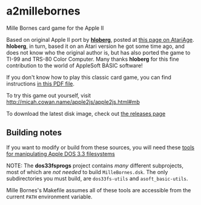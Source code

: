 # a2millebornes
Mille Bornes card game for the Apple II

Based on original Apple II port by [**hloberg**](https://atariage.com/forums/profile/28093-hloberg/), posted at [this page on AtariAge](https://atariage.com/forums/topic/311214-mille-borne-in-applesoft-basic/). **hloberg**, in turn, based it on an Atari version he got some time ago, and does not know who the original author is, but has also ported the game to TI-99 and TRS-80 Color Computer. Many thanks **hloberg** for this fine contribution to the world of AppleSoft BASIC software!

If you don't know how to play this classic card game, you can find instructions [in this PDF file](https://atariage.com/forums/applications/core/interface/file/attachment.php?id=766604).

To try this game out yourself, visit http://micah.cowan.name/apple2js/apple2js.html#mb

To download the latest disk image, check out [the releases page](https://github.com/micahcowan/a2millebornes/releases)

## Building notes

If you want to modify or build from these sources, you will need these [tools for manipulating Apple DOS 3.3 filesystems](https://github.com/deater/dos33fsprogs)

NOTE: The **dos33fsprogs** project contains *many* different subprojects, most of which are *not needed* to build `MilleBornes.dsk`. The only subdirectories you must build, are `dos33fs-utils` and `asoft_basic-utils`.

Mille Bornes's Makefile assumes all of these tools are accessible from the current `PATH` environment variable.
